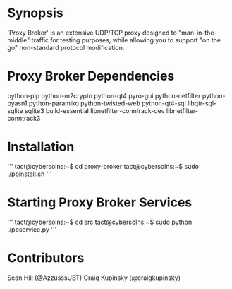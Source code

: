 # Synopsis
'Proxy Broker' is an extensive UDP/TCP proxy designed to "man-in-the-middle" traffic for testing purposes, while allowing you to support "on the go" non-standard protocol modification.

# Proxy Broker Dependencies
python-pip
python-m2crypto
python-qt4
pyro-gui
python-netfilter
python-pyasn1
python-paramiko
python-twisted-web
python-qt4-sql
libqtr-sql-sqlite
sqlite3
build-essential
libnetfilter-conntrack-dev
libnetfilter-conntrack3

# Installation
'''
tact@cybersolns:~$ cd proxy-broker
tact@cybersolns:~$ sudo ./pbinstall.sh
'''

# Starting Proxy Broker Services
'''
tact@cybersolns:~$ cd src
tact@cybersolns:~$ sudo python ./pbservice.py
'''

# Contributors
Sean Hill (@AzzusssUBT)
Craig Kupinsky (@craigkupinsky)
